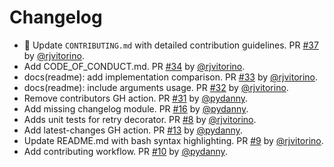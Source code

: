 # Changelog

* 📝 Update `CONTRIBUTING.md` with detailed contribution guidelines. PR [#37](https://github.com/pydanny/refry/pull/37) by [@rjvitorino](https://github.com/rjvitorino).
* Add CODE_OF_CONDUCT.md. PR [#34](https://github.com/pydanny/refry/pull/34) by [@rjvitorino](https://github.com/rjvitorino).
* docs(readme): add implementation comparison. PR [#33](https://github.com/pydanny/refry/pull/33) by [@rjvitorino](https://github.com/rjvitorino).
* docs(readme): include arguments usage. PR [#32](https://github.com/pydanny/refry/pull/32) by [@rjvitorino](https://github.com/rjvitorino).
* Remove contributors GH action. PR [#31](https://github.com/pydanny/refry/pull/31) by [@pydanny](https://github.com/pydanny).
* Add missing changelog module. PR [#16](https://github.com/pydanny/refry/pull/16) by [@pydanny](https://github.com/pydanny).
* Adds unit tests for retry decorator. PR [#8](https://github.com/pydanny/refry/pull/8) by [@rjvitorino](https://github.com/rjvitorino).
* Add latest-changes GH action. PR [#13](https://github.com/pydanny/refry/pull/13) by [@pydanny](https://github.com/pydanny).
* Update README.md with bash syntax highlighting. PR [#9](https://github.com/pydanny/refry/pull/9) by [@rjvitorino](https://github.com/rjvitorino).
* Add contributing workflow. PR [#10](https://github.com/pydanny/refry/pull/10) by [@pydanny](https://github.com/pydanny).
